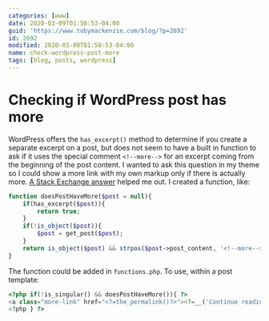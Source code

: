 ```yaml
---
categories: [www]
date: 2020-03-09T01:58:53-04:00
guid: 'https://www.tobymackenzie.com/blog/?p=2692'
id: 2692
modified: 2020-03-09T01:58:53-04:00
name: check-wordpress-post-more
tags: [blog, posts, wordpress]
---
```


Checking if WordPress post has more
===================================

WordPress offers the `has_excerpt()` method to determine if you create a separate excerpt on a post, but does not seem to have a built in function to ask if it uses the special comment `<!--more-->` for an excerpt coming from the beginning of the post content.<!--more-->  I wanted to ask this question in my theme so I could show a more link with my own markup only if there is actually more.  [A Stack Exchange answer](https://wordpress.stackexchange.com/a/59257) helped me out.  I created a function, like:

``` php
function doesPostHaveMore($post = null){
	if(has_excerpt($post)){
		return true;
	}
	if(!is_object($post)){
		$post = get_post($post);
	}
	return is_object($post) && strpos($post->post_content, '<!--more-->') !== false;
}
```

The function could be added in `functions.php`.  To use, within a post template:

``` php
<?php if(!is_singular() && doesPostHaveMore()){ ?>
<a class="more-link" href="<?=the_permalink()?>"><?=__('Continue reading')?> <span class="sro">"<?=get_the_title()?>"</span></a>
<?php } ?>
```
